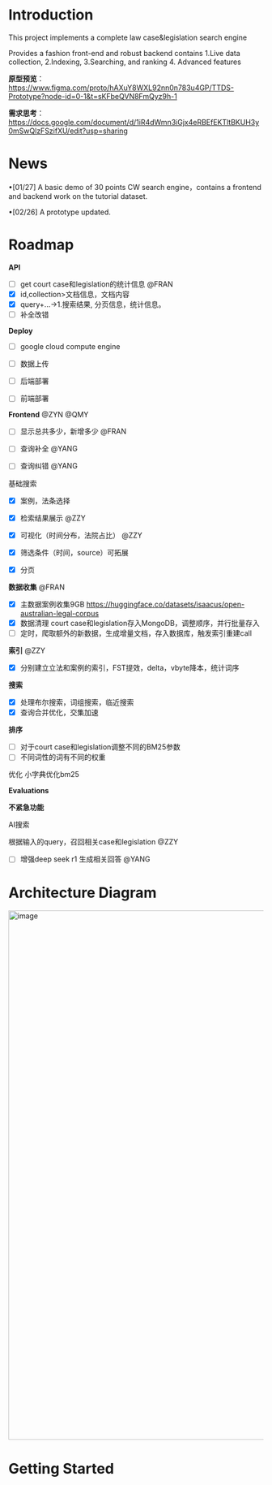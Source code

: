 # Introduction
This project implements a complete law case&legislation search engine 

Provides a fashion front-end and robust backend contains 1.Live data collection, 2.Indexing, 3.Searching, and ranking 4. Advanced features


**原型预览**：https://www.figma.com/proto/hAXuY8WXL92nn0n783u4GP/TTDS-Prototype?node-id=0-1&t=sKFbeQVN8FmQyz9h-1 

**需求思考**：https://docs.google.com/document/d/1iR4dWmn3iGjx4eRBEfEKTltBKUH3y0mSwQlzFSzifXU/edit?usp=sharing

# News
&bull;[01/27] A basic demo of 30 points CW search engine，contains a frontend and backend work on the tutorial dataset. 

&bull;[02/26] A prototype updated.

# Roadmap

**API**
- [ ] get court case和legislation的统计信息 @FRAN
- [x] id,collection>文档信息，文档内容
- [x] query+...->1.搜索结果, 分页信息，统计信息。
- [ ] 补全改错
      
**Deploy**
- [ ] google cloud compute engine
- [ ] 数据上传
- [ ] 后端部署
- [ ] 前端部署


**Frontend** @ZYN @QMY
- [ ] 显示总共多少，新增多少 @FRAN

- [ ] 查询补全 @YANG
- [ ] 查询纠错 @YANG

基础搜索 
- [x] 案例，法条选择  
- [x] 检索结果展示 @ZZY
- [x] 可视化（时间分布，法院占比） @ZZY
- [x] 筛选条件（时间，source）可拓展
- [x] 分页


**数据收集** @FRAN
- [X] 主数据案例收集9GB https://huggingface.co/datasets/isaacus/open-australian-legal-corpus 
- [X] 数据清理 court case和legislation存入MongoDB，调整顺序，并行批量存入
- [ ] 定时，爬取额外的新数据，生成增量文档，存入数据库，触发索引重建call

**索引** @ZZY
- [X] 分别建立立法和案例的索引，FST提效，delta，vbyte降本，统计词序

**搜索**
- [x] 处理布尔搜索，词组搜索，临近搜索
- [x] 查询合并优化，交集加速

**排序**
- [ ] 对于court case和legislation调整不同的BM25参数
- [ ] 不同词性的词有不同的权重

优化 
小字典优化bm25

**Evaluations**


**不紧急功能** 

AI搜索 

根据输入的query，召回相关case和legislation @ZZY
- [ ] 增强deep seek r1 生成相关回答 @YANG



# Architecture Diagram
<img width="1043" alt="image" src="https://github.com/user-attachments/assets/9a774a9c-b595-4884-918f-e2c73ea5ab51" />

# Getting Started






